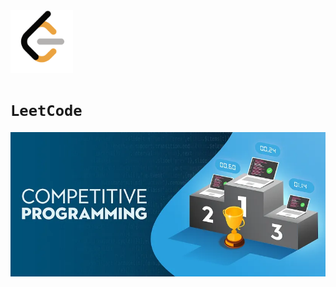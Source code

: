
<img src="./LeetCode.png" alt="image" width="100" height="auto" >

# ```LeetCode``` 

<img src="./1.webp" alt="image"  >


